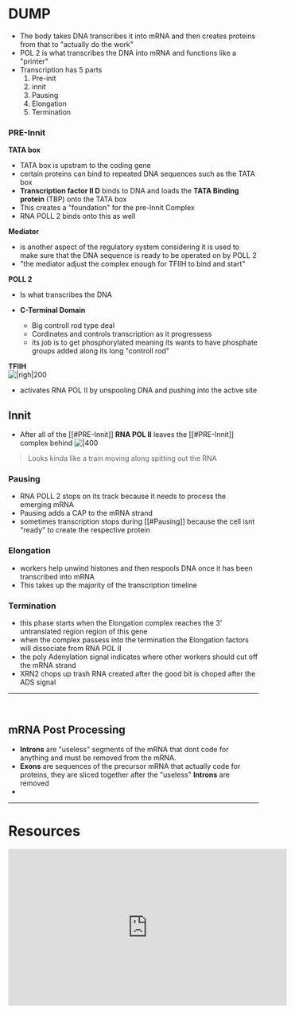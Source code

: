
# DUMP 


- The body takes DNA transcribes it into mRNA and then creates proteins from that to "actually do the work"
- POL 2 is what transcribes the DNA into mRNA and functions like a "printer"
- Transcription has 5 parts
	1. Pre-init
	2. innit 
	3. Pausing
	4. Elongation
	5. Termination


### PRE-Innit  

**TATA box**
- TATA box is upstram to the coding gene 
- certain proteins can bind to repeated DNA sequences such as the TATA box
- **Transcription factor II D** binds to DNA and loads the **TATA Binding protein**  (TBP) onto the TATA box
- This creates a "foundation" for the pre-Innit Complex
- RNA POLL 2 binds onto this as well 

**Mediator**
- is  another aspect of the regulatory system considering it is used to make sure that the DNA sequence is ready to be operated on by POLL 2
- "the mediator adjust the complex enough for TFIIH to bind and start"

**POLL 2**
- Is what transcribes the DNA 

- **C-Terminal Domain**
	- Big controll rod type deal
	- Cordinates and controls transcription as it progressess 
	- its job is to get phosphorylated meaning its wants to have phosphate groups added along its long "controll rod"




**TFIIH**	
![|righ|200](https://i.imgur.com/U1t86Ge.png)
- activates RNA POL II by unspooling DNA and pushing into the active site

## Innit

- After all of the [[#PRE-Innit]] **RNA POL II** leaves the [[#PRE-Innit]] complex behind
![|400](https://i.imgur.com/xY8uKfo.png)
 > Looks kinda like a train moving along spitting out the RNA


### Pausing 
- RNA POLL 2 stops on its track because it needs to process the emerging mRNA
- Pausing adds a CAP to the mRNA strand
- sometimes transcription stops during [[#Pausing]] because the  cell isnt "ready" to create the respective protein 

### Elongation
- workers help unwind histones and then respools DNA once it has been transcribed into mRNA
- This takes up the majority of the transcription timeline

### Termination 
- this phase starts when the Elongation complex reaches the  3' untranslated region region of this gene
- when the complex passess into the termination the Elongation factors will  dissociate from RNA POL II
-  the  poly Adenylation signal indicates where other workers should cut off the mRNA strand
- XRN2 chops up trash RNA created after the good bit is  choped  after the ADS signal 
---
&emsp;
## mRNA Post Processing 
- **Introns** are "useless" segments of the mRNA that dont code for anything and must be removed from the mRNA.
- **Exons** are sequences of the precursor mRNA that actually code for proteins, they are sliced together after the "useless" **Introns** are removed
- 



---
# Resources 

<iframe width="560" height="315" src="https://www.youtube.com/embed/HZAmbbTcQ3M?si=IdlDWV5pQ1Gb-jlb" title="YouTube video player" frameborder="0" allow="accelerometer; autoplay; clipboard-write; encrypted-media; gyroscope; picture-in-picture; web-share" referrerpolicy="strict-origin-when-cross-origin" allowfullscreen></iframe>
